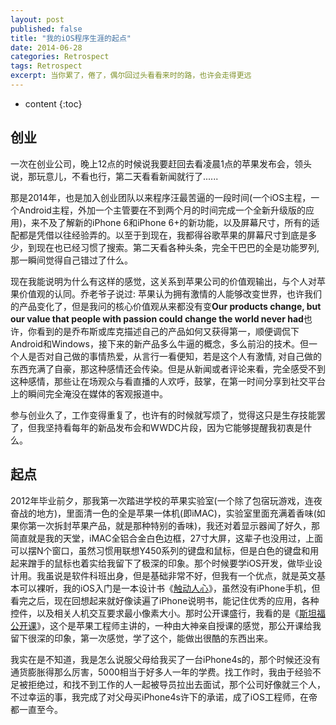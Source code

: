 ```yaml
---
layout: post
published: false
title: "我的iOS程序生涯的起点"
date: 2014-06-28
categories: Retrospect
tags: Retrospect
excerpt: 当你累了，倦了，偶尔回过头看看来时的路，也许会走得更远
---
```


* content
{:toc}

## 创业

一次在创业公司，晚上12点的时候说我要赶回去看凌晨1点的苹果发布会，领头说，那玩意儿，不看也行，第二天看看新闻就行了......

那是2014年，也是加入创业团队以来程序汪最苦逼的一段时间(一个iOS主程，一个Android主程，外加一个主管要在不到两个月的时间完成一个全新升级版的应用)，来不及了解新的iPhone 6和iPhone 6+的新功能，以及屏幕尺寸，所有的适配都是凭借以往经验弄的。以至于到现在，我都得谷歌苹果的屏幕尺寸到底是多少，到现在也已经习惯了搜索。第二天看各种头条，完全干巴巴的全是功能罗列, 那一瞬间觉得自己错过了什么。

现在我能说明为什么有这样的感觉，这关系到苹果公司的价值观输出，与个人对苹果价值观的认同。乔老爷子说过: 苹果认为拥有激情的人能够改变世界，也许我们的产品变化了，但是我问的核心价值观从来都没有变**Our products change, but our value that people with passion could change the world never had**也许，你看到的是乔布斯或库克描述自己的产品如何又获得第一，顺便调侃下Android和Windows，接下来的新产品多么牛逼的概念，多么前沿的技术。但一个人是否对自己做的事情热爱，从言行一看便知，若是这个人有激情, 对自己做的东西充满了自豪，那这种感情还会传染。但是从新闻或者评论来看，完全感受不到这种感情，那些让在场观众与看直播的人欢呼，鼓掌，在第一时间分享到社交平台上的瞬间完全淹没在媒体的客观报道中。

参与创业久了，工作变得重复了，也许有的时候就写烦了，觉得这只是生存技能罢了，但我坚持看每年的新品发布会和WWDC片段，因为它能够提醒我初衷是什么。

## 起点

2012年毕业前夕，那我第一次踏进学校的苹果实验室(一个除了包宿玩游戏，连夜奋战的地方)，里面清一色的全是苹果一体机(即iMAC)，实验室里面充满着香味(如果你第一次拆封苹果产品，就是那种特别的香味)，我还对着显示器闻了好久，那简直就是我的天堂，iMAC全铝合金白色边框，27寸大屏，这辈子也没用过，上面可以摆N个窗口，虽然习惯用联想Y450系列的键盘和鼠标，但是白色的键盘和用起来蹭手的鼠标也着实给我留下了极深的印象。那个时候要学iOS开发，做毕业设计用。我虽说是软件科班出身，但是基础非常不好，但我有一个优点，就是英文基本可以裸听，我的iOS入门是一本设计书《[触动人心][1]》，虽然没有iPhone手机，但看完之后，现在回想起来就好像读遍了iPhone说明书，能记住优秀的应用，各种控件，以及相关人机交互要求最小像素大小。那时公开课盛行，我看的是《[斯坦福公开课][2]》，这个是苹果工程师主讲的，一种由大神亲自授课的感觉，那公开课给我留下很深的印象，第一次感觉，学了这个，能做出很酷的东西出来。

我实在是不知道，我是怎么说服父母给我买了一台iPhone4s的，那个时候还没有通货膨胀得那么厉害，5000相当于好多人一年的学费。找工作时，我由于经验不足被拒绝过，和找不到工作的人一起被导员拉出去面试，那个公司好像就三个人，不过幸运的事，我完成了对父母买iPhone4s许下的承诺，成了iOS工程师，在帝都一直至今。

[1]: http://baike.baidu.com/link?url=Sw65FF6DpAqs7j7S1KT9DBVgC3JH9BNhozKWeCMJ5UZISqtd6PzNzmSeoz4TbXsR6osNYyO7tJ4b1FwqlUdVja
[2]: https://cs193p.sites.stanford.edu/
